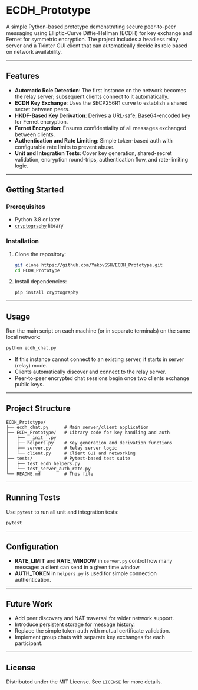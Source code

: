 # ECDH_Prototype

A simple Python-based prototype demonstrating secure peer-to-peer messaging using Elliptic-Curve Diffie-Hellman (ECDH) for key exchange and Fernet for symmetric encryption. The project includes a headless relay server and a Tkinter GUI client that can automatically decide its role based on network availability.

---

## Features

- **Automatic Role Detection**: The first instance on the network becomes the relay server; subsequent clients connect to it automatically.
- **ECDH Key Exchange**: Uses the SECP256R1 curve to establish a shared secret between peers.
- **HKDF-Based Key Derivation**: Derives a URL-safe, Base64-encoded key for Fernet encryption.
- **Fernet Encryption**: Ensures confidentiality of all messages exchanged between clients.
- **Authentication and Rate Limiting**: Simple token-based auth with configurable rate limits to prevent abuse.
- **Unit and Integration Tests**: Cover key generation, shared-secret validation, encryption round-trips, authentication flow, and rate-limiting logic.

---

## Getting Started

### Prerequisites

- Python 3.8 or later
- [`cryptography`](https://pypi.org/project/cryptography/) library

### Installation

1. Clone the repository:
   ```bash
   git clone https://github.com/YakovSSH/ECDH_Prototype.git
   cd ECDH_Prototype
   ```

2. Install dependencies:
   ```bash
   pip install cryptography
   ```

---

## Usage

Run the main script on each machine (or in separate terminals) on the same local network:

```bash
python ecdh_chat.py
```

- If this instance cannot connect to an existing server, it starts in server (relay) mode.
- Clients automatically discover and connect to the relay server.
- Peer-to-peer encrypted chat sessions begin once two clients exchange public keys.

---

## Project Structure

```
ECDH_Prototype/
├── ecdh_chat.py      # Main server/client application
├── ECDH_Prototype/   # Library code for key handling and auth
│   ├── __init__.py
│   ├── helpers.py    # Key generation and derivation functions
│   ├── server.py     # Relay server logic
│   └── client.py     # Client GUI and networking
├── tests/            # Pytest-based test suite
│   ├── test_ecdh_helpers.py
│   └── test_server_auth_rate.py
└── README.md         # This file
```

---

## Running Tests

Use `pytest` to run all unit and integration tests:

```bash
pytest
```


---

## Configuration

- **RATE_LIMIT** and **RATE_WINDOW** in `server.py` control how many messages a client can send in a given time window.
- **AUTH_TOKEN** in `helpers.py` is used for simple connection authentication.


---

## Future Work

- Add peer discovery and NAT traversal for wider network support.
- Introduce persistent storage for message history.
- Replace the simple token auth with mutual certificate validation.
- Implement group chats with separate key exchanges for each participant.

---

## License

Distributed under the MIT License. See `LICENSE` for more details.
